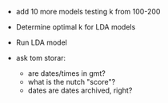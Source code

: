 - add 10 more models testing k from 100-200
- Determine optimal k for LDA models
- Run LDA model


- ask tom storar:
	- are dates/times in gmt?
	- what is the nutch "score"?
	- dates are dates archived, right?